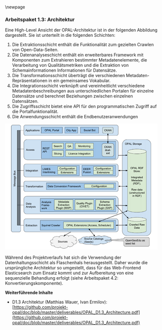 \newpage

### Arbeitspaket 1.3: Architektur

Eine High-Level Ansicht der OPAL-Architektur ist in der folgenden Abbildung dargestellt. Sie ist unterteilt in die folgenden Schichten:

1. Die Extraktionsschicht enthält die Funktionalität zum gezielten Crawlen von Open-Data-Seiten.
2. Die Datenanalyseschicht enthält ein erweiterbares Framework mit Komponenten zum Extrahieren bestimmter Metadatenelemente, die Verarbeitung von Qualitätsmetriken und die Extraktion von Schemainformationen Informationen für Datensätze.
3. Die Transformationsschicht überträgt die verschiedenen Metadaten-Repräsentationen in ein gemeinsames Vokabular.
4. Die Integrationsschicht verknüpft und vereinheitlicht verschiedene Metadatenbeschreibungen aus unterschiedlichen Portalen für einzelne Datensätze und berechnet Beziehungen zwischen einzelnen Datensätzen.
5. Die Zugriffsschicht bietet eine API für den programmatischen Zugriff auf die Portalfunktionalität.
6. Die Anwendungsschicht enthält die Endbenutzeranwendungen

![](../Medien/AP1-3-ArchitekturUrspruenglich.png)

Während des Projektverlaufs hat sich die Verwendung der Datenhaltungsschicht als Flaschenhals herausgestellt. Daher wurde die ursprüngliche Architektur so umgestellt, dass für das Web-Frontend Elasticsearch zum Einsatz kommt und zur Aufbereitung von eine sequenzielle Behandlung erfolgt (siehe Arbeitspaket 4.2: Konvertierungskomponente).

**Weiterführende Inhalte**

* D1.3 Architektur (Matthias Wauer, Ivan Ermilov): [https://github.com/projekt-opal/doc/blob/master/deliverables/OPAL_D1.3_Architecture.pdf](https://github.com/projekt-opal/doc/blob/master/deliverables/OPAL_D1.3_Architecture.pdf)

